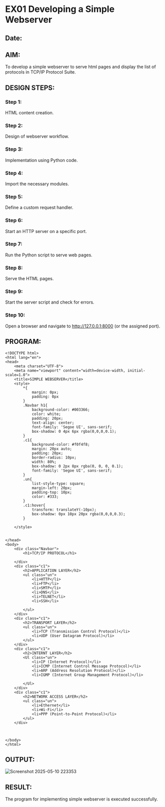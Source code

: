 # EX01 Developing a Simple Webserver
## Date:

## AIM:
To develop a simple webserver to serve html pages and display the list of protocols in TCP/IP Protocol Suite.

## DESIGN STEPS:
### Step 1: 
HTML content creation.

### Step 2:
Design of webserver workflow.

### Step 3:
Implementation using Python code.

### Step 4:
Import the necessary modules.

### Step 5:
Define a custom request handler.

### Step 6:
Start an HTTP server on a specific port.

### Step 7:
Run the Python script to serve web pages.

### Step 8:
Serve the HTML pages.

### Step 9:
Start the server script and check for errors.

### Step 10:
Open a browser and navigate to http://127.0.0.1:8000 (or the assigned port).

## PROGRAM:
~~~
<!DOCTYPE html>
<html lang="en">
<head>
    <meta charset="UTF-8">
    <meta name="viewport" content="width=device-width, initial-scale=1.0">
    <title>SIMPLE WEBSERVER</title>
    <style>
        *{
            margin: 0px;
            padding: 0px
        }
        .Navbar h1{
            background-color: #003366;
            color: white;
            padding: 20px;
            text-align: center;
            font-family: 'Segoe UI', sans-serif;
            box-shadow: 0 4px 6px rgba(0,0,0,0.1);
        }
        .c1{
            background-color: #f0f4f8;
            margin: 20px auto;
            padding: 20px;
            border-radius: 10px;
            width: 80%;
            box-shadow: 0 2px 8px rgba(0, 0, 0, 0.1);
            font-family: 'Segoe UI', sans-serif;
        }
        .un{
            list-style-type: square;
            margin-left: 20px;
            padding-top: 10px;
            color: #333;
        }
        .c1:hover{
            transform: translateY(-10px);
            box-shadow: 0px 10px 20px rgba(0,0,0,0.3);
        }

    </style>

    
</head>
<body>
    <div class="Navbar">
        <h1>TCP/IP PROTOCOL</h1>

    </div>
    <div class="c1">
        <h2>APPLICATION LAYER</h2>
        <ul class="un">
            <li>HTTP</li>
            <li>FTP</li>
            <li>SMTP</li>
            <li>DNS</li>
            <li>TELNET</li>
            <li>SSH</li>

        </ul>
    </div>
    <div class="c1">
        <h2>TRANSPORT LAYER</h2>
        <ul class="un">
            <li>TCP (Transmission Control Protocol)</li>
            <li>UDP (User Datagram Protocol)</li>
        </ul>
    </div>
    <div class="c1">
        <h2>INTERNT LAYER</h2>
        <Ul class="un">
            <li>IP (Internet Protocol)</li>
            <li>ICMP (Internet Control Message Protocol)</li>
            <li>ARP (Address Resolution Protocol)</li>
            <li>IGMP (Internet Group Management Protocol)</li>

        </Ul>
    </div>
    <div class="c1">
        <h2>NETWORK ACCESS LAYER</h2>
        <ul class="un">
            <li>Ethernet</li>
            <li>Wi-Fi</li>
            <li>PPP (Point-to-Point Protocol)</li>
        </ul>
    </div>


    
</body>
</html>
~~~





## OUTPUT:

![Screenshot 2025-05-10 223353](https://github.com/user-attachments/assets/b05dc462-0d05-44f6-b978-e1e66c1d2320)


## RESULT:
The program for implementing simple webserver is executed successfully.
